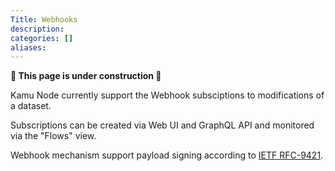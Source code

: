 ```yaml
---
Title: Webhooks
description:
categories: []
aliases:
---
```


**🚧 This page is under construction 🚧**

Kamu Node currently support the Webhook subsciptions to modifications of a dataset.

Subscriptions can be created via Web UI and GraphQL API and monitored via the "Flows" view.

Webhook mechanism support payload signing according to [IETF RFC-9421](https://datatracker.ietf.org/doc/html/rfc9421).
